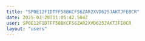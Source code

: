 ```yaml
---
title: "SP0E12F1DTFF58BKCFS6ZAR2XVD625JAKTJFE0CR"
date: 2025-03-20T11:05:42.504Z
user: SP0E12F1DTFF58BKCFS6ZAR2XVD625JAKTJFE0CR
layout: "users"
---
```

    